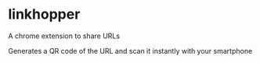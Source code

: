 # linkhopper

A chrome extension to share URLs

Generates a QR code of the URL and scan it instantly with your smartphone
